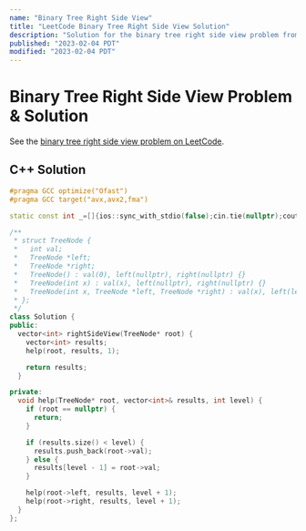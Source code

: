 ```yaml
---
name: "Binary Tree Right Side View"
title: "LeetCode Binary Tree Right Side View Solution"
description: "Solution for the binary tree right side view problem from LeetCode."
published: "2023-02-04 PDT"
modified: "2023-02-04 PDT"
---
```


# Binary Tree Right Side View Problem & Solution

See the [binary tree right side view problem on LeetCode](https://leetcode.com/problems/binary-tree-right-side-view).

## C++ Solution

```cpp
#pragma GCC optimize("Ofast")
#pragma GCC target("avx,avx2,fma")

static const int _=[]{ios::sync_with_stdio(false);cin.tie(nullptr);cout.tie(nullptr);return 0;}();

/**
 * struct TreeNode {
 *   int val;
 *   TreeNode *left;
 *   TreeNode *right;
 *   TreeNode() : val(0), left(nullptr), right(nullptr) {}
 *   TreeNode(int x) : val(x), left(nullptr), right(nullptr) {}
 *   TreeNode(int x, TreeNode *left, TreeNode *right) : val(x), left(left), right(right) {}
 * };
 */
class Solution {
public:
  vector<int> rightSideView(TreeNode* root) {
    vector<int> results;
    help(root, results, 1);

    return results;
  }

private:
  void help(TreeNode* root, vector<int>& results, int level) {
    if (root == nullptr) {
      return;
    }

    if (results.size() < level) {
      results.push_back(root->val);
    } else {
      results[level - 1] = root->val;
    }

    help(root->left, results, level + 1);
    help(root->right, results, level + 1);
  }
};
```

